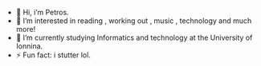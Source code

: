 - 👋 Hi, i’m Petros.
- 👀 I’m interested in reading , working out , music , technology and much more!
- 🌱 I’m currently studying Informatics and technology at the University of Ionnina.
- ⚡ Fun fact: i stutter lol.

<!---
PetrosMatiad/PetrosMatiad is a ✨ special ✨ repository because its `README.md` (this file) appears on your GitHub profile.
You can click the Preview link to take a look at your changes.
--->
